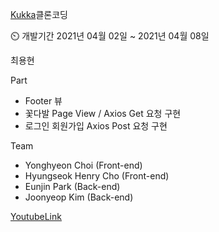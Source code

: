 [Kukka](https://kukka.kr/)클론코딩

⏲️ 개발기간
2021년 04월 02일 ~ 2021년 04월 08일

 최용현

Part

-  Footer 뷰 
-  꽃다발 Page View / Axios Get 요청 구현
-  로그인 회원가입 Axios Post 요청 구현

Team 

* Yonghyeon Choi (Front-end) </br>
* Hyungseok Henry Cho (Front-end) </br>
* Eunjin Park (Back-end) </br>
* Joonyeop Kim (Back-end)

[YoutubeLink](https://www.youtube.com/watch?v=sPRQiZKwT2w)
